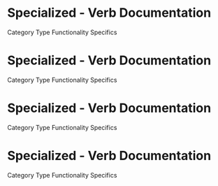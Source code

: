  
# Specialized - Verb Documentation
 
Category                  Type                      Functionality             Specifics                
 
# Specialized - Verb Documentation
 
Category                  Type                      Functionality             Specifics                
 
# Specialized - Verb Documentation
 
Category                  Type                      Functionality             Specifics                
 
# Specialized - Verb Documentation
 
Category                  Type                      Functionality             Specifics                
